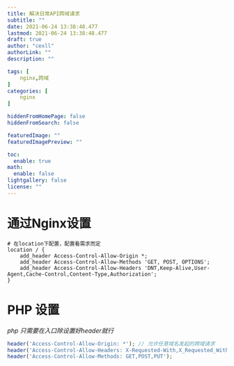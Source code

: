 ```yaml
---
title: 解决日常API跨域请求
subtitle: ""
date: 2021-06-24 13:38:48.477
lastmod: 2021-06-24 13:38:48.477
draft: true
author: "cexll"
authorLink: ""
description: ""

tags: [
    nginx,跨域
]
categories: [
    nginx
]

hiddenFromHomePage: false
hiddenFromSearch: false

featuredImage: ""
featuredImagePreview: ""

toc:
  enable: true
math:
  enable: false
lightgallery: false
license: ""
---
```


<!--more-->




# 通过Nginx设置

```nginx
# 在location下配置，配置看需求而定
location / {
    add_header Access-Control-Allow-Origin *;
    add_header Access-Control-Allow-Methods 'GET, POST, OPTIONS';
    add_header Access-Control-Allow-Headers 'DNT,Keep-Alive,User-Agent,Cache-Control,Content-Type,Authorization';
}
```

# PHP 设置

*php 只需要在入口除设置好header就行*

```php
header('Access-Control-Allow-Origin: *'); // 允许任意域名发起的跨域请求
header('Access-Control-Allow-Headers: X-Requested-With,X_Requested_With');
header('Access-Control-Allow-Methods: GET,POST,PUT');
```
